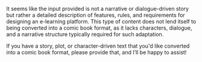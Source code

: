 It seems like the input provided is not a narrative or dialogue-driven story but rather a detailed description of features, rules, and requirements for designing an e-learning platform. This type of content does not lend itself to being converted into a comic book format, as it lacks characters, dialogue, and a narrative structure typically required for such adaptation.

If you have a story, plot, or character-driven text that you'd like converted into a comic book format, please provide that, and I’ll be happy to assist!